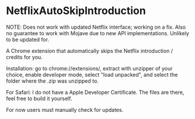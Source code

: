 # NetflixAutoSkipIntroduction
NOTE: Does not work with updated Netflix interface; working on a fix. Also no guarantee to work with Mojave due to new API implementations. Unlikely to be updated for.

A Chrome extension that automatically skips the Netflix introduction / credits for you.


Installation:
go to chrome://extensions/, extract with unzipper of your choice, enable developer mode, select "load unpacked", and select the folder where the .zip was unzipped to.

For Safari:
I do not have a Apple Developer Certificate. The files are there, feel free to build it yourself.

For now users must manually check for updates.
